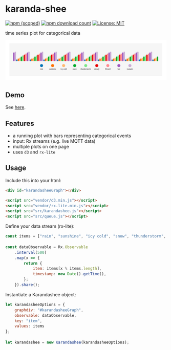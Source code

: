 # karanda-shee
[![npm (scoped)](https://img.shields.io/npm/v/@maslick/karandashee.svg)](https://www.npmjs.com/package/@maslick/karandashee)
[![npm download count](https://img.shields.io/npm/dt/@maslick/karandashee.svg)](https://www.npmjs.com/package/@maslick/karandashee)
[![License: MIT](https://img.shields.io/badge/License-MIT-blue.svg)](https://opensource.org/licenses/MIT)

time series plot for categorical data

![screenshot](karandashee.png)

## Demo
See [here](https://maslick.github.io/karandashee/demo/).

## Features
* a running plot with bars representing categorical events
* input: Rx streams (e.g. live MQTT data)
* multiple plots on one page
* uses ``d3`` and ``rx-lite``

## Usage
Include this into your html:

```html
<div id="karandasheeGraph"></div>
```

```html
<script src="vendor/d3.min.js"></script>
<script src="vendor/rx.lite.min.js"></script>
<script src="src/karandashee.js"></script>
<script src="src/queue.js"></script>
```

Define your data stream (rx-lite):
```js
const items = ["rain", "sunshine", "icy cold", "snow", "thunderstorm", "cloudy", "blizard", "hot", "tsunami"];

const dataObservable = Rx.Observable
    .interval(500)
    .map(x => {
        return {
            item: items[x % items.length],
            timestamp: new Date().getTime(),
        };
    }).share();
```

Instantiate a Karandashee object:
```js
let karandasheeOptions = {
    graphdiv: "#karandasheeGraph",
    observable: dataObservable,
    key: "item",
    values: items
};

let karandashee = new Karandashee(karandasheeOptions);
```

